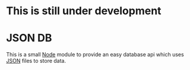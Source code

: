 # This is still under development
# JSON DB

This is a small [Node](https://nodejs.org) module to provide an easy database api which uses [JSON](http://json.org) files to store data.
